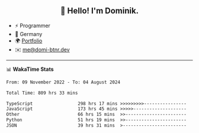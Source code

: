 <h2 align="center">👋 Hello! I'm Dominik.</h2>

- ⚡ Programmer
- 📍 Germany
- 🌍 [Portfolio](https://domi-btnr.dev)
- ✉️ [me@domi-btnr.dev](mailto://me@domi-btnr.dev)

---
📊 **WakaTime Stats**
<!--START_SECTION:waka-->

```txt
From: 09 November 2022 - To: 04 August 2024

Total Time: 809 hrs 33 mins

TypeScript                 298 hrs 17 mins >>>>>>>>>----------------   36.85 %
JavaScript                 173 hrs 45 mins >>>>>--------------------   21.46 %
Other                      66 hrs 15 mins  >>-----------------------   08.19 %
Python                     51 hrs 19 mins  >>-----------------------   06.34 %
JSON                       39 hrs 31 mins  >------------------------   04.88 %
```

<!--END_SECTION:waka-->
